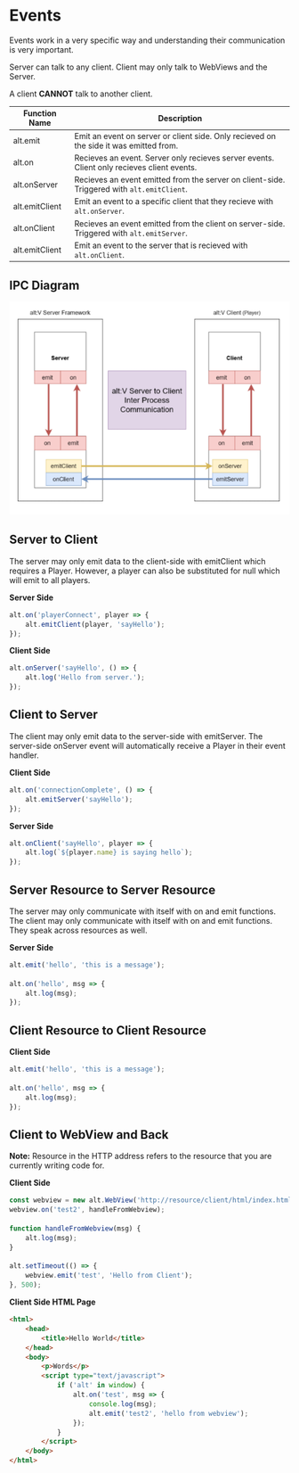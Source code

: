 # Events

Events work in a very specific way and understanding their communication is very important.

Server can talk to any client.
Client may only talk to WebViews and the Server.

A client **CANNOT** talk to another client.

| Function Name  | Description                                                                                |
| -------------- | ------------------------------------------------------------------------------------------ |
| alt.emit       | Emit an event on server or client side. Only recieved on the side it was emitted from.     |
| alt.on         | Recieves an event. Server only recieves server events. Client only recieves client events. |
| alt.onServer   | Recieves an event emitted from the server on client-side. Triggered with `alt.emitClient`. |
| alt.emitClient | Emit an event to a specific client that they recieve with `alt.onServer`.                  |
| alt.onClient   | Recieves an event emitted from the client on server-side. Triggered with `alt.emitServer`. |
| alt.emitClient | Emit an event to the server that is recieved with `alt.onClient`.                          |

## IPC Diagram

![](./img/ipc.png)

## Server to Client

The server may only emit data to the client-side with emitClient which requires a Player.
However, a player can also be substituted for null which will emit to all players.

**Server Side**

```js
alt.on('playerConnect', player => {
    alt.emitClient(player, 'sayHello');
});
```

**Client Side**

```js
alt.onServer('sayHello', () => {
    alt.log('Hello from server.');
});
```

## Client to Server

The client may only emit data to the server-side with emitServer.
The server-side onServer event will automatically receive a Player in their event handler.

**Client Side**

```js
alt.on('connectionComplete', () => {
    alt.emitServer('sayHello');
});
```

**Server Side**

```js
alt.onClient('sayHello', player => {
    alt.log(`${player.name} is saying hello`);
});
```

## Server Resource to Server Resource

The server may only communicate with itself with on and emit functions.
The client may only communicate with itself with on and emit functions.
They speak across resources as well.

**Server Side**

```js
alt.emit('hello', 'this is a message');

alt.on('hello', msg => {
    alt.log(msg);
});
```

## Client Resource to Client Resource

**Client Side**

```js
alt.emit('hello', 'this is a message');

alt.on('hello', msg => {
    alt.log(msg);
});
```

## Client to WebView and Back

**Note:** Resource in the HTTP address refers to the resource that you are currently writing code for.

**Client Side**

```js
const webview = new alt.WebView('http://resource/client/html/index.html');
webview.on('test2', handleFromWebview);

function handleFromWebview(msg) {
    alt.log(msg);
}

alt.setTimeout(() => {
    webview.emit('test', 'Hello from Client');
}, 500);
```

**Client Side HTML Page**

```html
<html>
    <head>
        <title>Hello World</title>
    </head>
    <body>
        <p>Words</p>
        <script type="text/javascript">
            if ('alt' in window) {
                alt.on('test', msg => {
                    console.log(msg);
                    alt.emit('test2', 'hello from webview');
                });
            }
        </script>
    </body>
</html>
```
